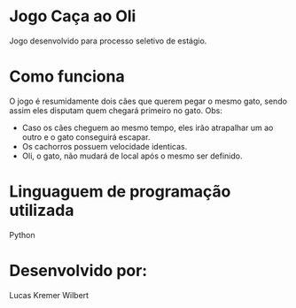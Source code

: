 # Jogo Caça ao Oli
Jogo desenvolvido para processo seletivo de estágio.

# Como funciona
O jogo é resumidamente dois cães que querem pegar o mesmo gato, sendo assim eles disputam quem chegará primeiro no gato.
Obs: 
- Caso os cães cheguem ao mesmo tempo, eles irão atrapalhar um ao outro e o gato conseguirá escapar.
- Os cachorros possuem velocidade identicas.
- Oli, o gato, não mudará de local após o mesmo ser definido.

# Linguaguem de programação utilizada
Python

# Desenvolvido por:
Lucas Kremer Wilbert
